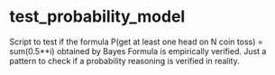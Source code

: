 # test_probability_model
Script to test if the formula P(get at least one head on N coin toss) = sum(0.5**i) obtained by Bayes Formula is empirically verified. Just a pattern to check if a probability reasoning is verified in reality.

